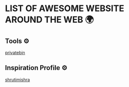 # LIST OF AWESOME WEBSITE AROUND THE WEB 🌍

## Tools ⚙️
[privatebin](https://privatebin.net/)


## Inspiration Profile ⚙️
[shrutimishra](https://www.shrutimishra.co/)
